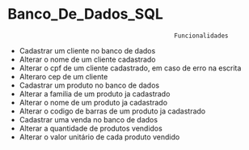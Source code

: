 # Banco_De_Dados_SQL

                                                  Funcionalidades
                                                
                                               
 - Cadastrar um cliente no banco de dados
 - Alterar o nome de um cliente cadastrado
 - Alterar o cpf de um cliente cadastrado, em caso de erro na escrita
 - Alteraro cep de um cliente
 - Cadastrar um produto no banco de dados
 - Alterar a familia de um produto ja cadastrado
 - Alterar o nome de um produto ja cadastrado
 - Alterar o codigo de barras de um produto ja cadastrado
 - Cadastrar uma venda no banco de dados
 - Alterar a quantidade de produtos vendidos
 - Alterar o valor unitário de cada produto vendido
